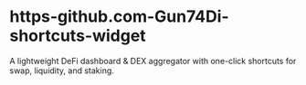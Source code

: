 # https-github.com-Gun74Di-shortcuts-widget
A lightweight DeFi dashboard &amp; DEX aggregator with one-click shortcuts for swap, liquidity, and staking.
